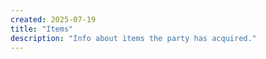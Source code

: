 ```yaml
---
created: 2025-07-19
title: "Items"
description: "Info about items the party has acquired."
---
```



<!-- Hugo will automatically list all pages in this section below this content -->